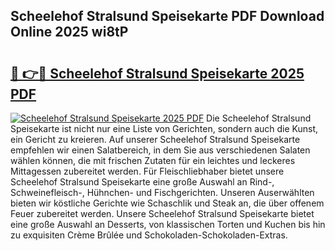 ## Scheelehof Stralsund Speisekarte PDF Download Online 2025 wi8tP

# <h2><a href="http://gc8etnj.nevu.top/?p=Scheelehof+Stralsund+Speisekarte">🔗 👉🔴 Scheelehof Stralsund Speisekarte 2025 PDF</a></h2>

[![Scheelehof Stralsund Speisekarte 2025 PDF](https://i.imgur.com/dBaPXMq.png)](http://gc8etnj.nevu.top/?p=Scheelehof+Stralsund+Speisekarte)
Die Scheelehof Stralsund Speisekarte ist nicht nur eine Liste von Gerichten, sondern auch die Kunst, ein Gericht zu kreieren. Auf unserer Scheelehof Stralsund Speisekarte empfehlen wir einen Salatbereich, in dem Sie aus verschiedenen Salaten wählen können, die mit frischen Zutaten für ein leichtes und leckeres Mittagessen zubereitet werden. Für Fleischliebhaber bietet unsere Scheelehof Stralsund Speisekarte eine große Auswahl an Rind-, Schweinefleisch-, Hühnchen- und Fischgerichten. Unseren Auserwählten bieten wir köstliche Gerichte wie Schaschlik und Steak an, die über offenem Feuer zubereitet werden. Unsere Scheelehof Stralsund Speisekarte bietet eine große Auswahl an Desserts, von klassischen Torten und Kuchen bis hin zu exquisiten Crème Brûlée und Schokoladen-Schokoladen-Extras.
